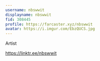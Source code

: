 ```yaml
---
username: nbswwit
displayname: nbswwit
fid: 308445
profile: https://farcaster.xyz/nbswwit
avatar: https://i.imgur.com/EbzQUCS.jpg
---
```


Artist

https://linktr.ee/nbswwit
